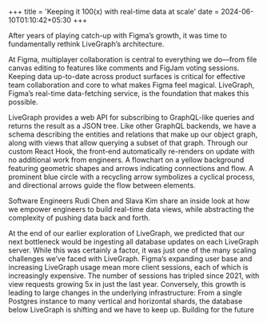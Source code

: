 +++
title = 'Keeping it 100(x) with real-time data at scale'
date = 2024-06-10T01:10:42+05:30
+++


After years of playing catch-up with Figma’s growth, it was time to fundamentally rethink LiveGraph’s architecture.

At Figma, multiplayer collaboration is central to everything we do—from file canvas editing to features like comments and FigJam voting sessions. Keeping data up-to-date across product surfaces is critical for effective team collaboration and core to what makes Figma feel magical. LiveGraph, Figma’s real-time data-fetching service, is the foundation that makes this possible.

LiveGraph provides a web API for subscribing to GraphQL-like queries and returns the result as a JSON tree. Like other GraphQL backends, we have a schema describing the entities and relations that make up our object graph, along with views that allow querying a subset of that graph. Through our custom React Hook, the front-end automatically re-renders on update with no additional work from engineers.
A flowchart on a yellow background featuring geometric shapes and arrows indicating connections and flow. A prominent blue circle with a recycling arrow symbolizes a cyclical process, and directional arrows guide the flow between elements.

Software Engineers Rudi Chen and Slava Kim share an inside look at how we empower engineers to build real-time data views, while abstracting the complexity of pushing data back and forth.

At the end of our earlier exploration of LiveGraph, we predicted that our next bottleneck would be ingesting all database updates on each LiveGraph server. While this was certainly a factor, it was just one of the many scaling challenges we’ve faced with LiveGraph. Figma’s expanding user base and increasing LiveGraph usage mean more client sessions, each of which is increasingly expensive. The number of sessions has tripled since 2021, with view requests growing 5x in just the last year. Conversely, this growth is leading to large changes in the underlying infrastructure: From a single Postgres instance to many vertical and horizontal shards, the database below LiveGraph is shifting and we have to keep up.
Building for the future

